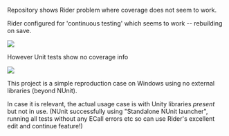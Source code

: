 Repository shows Rider problem where coverage does not seem to work.

Rider configured for 'continuous testing' which seems to work -- rebuilding on save.

![](Pics/01-CoverAllTests.png)

However Unit tests show no coverage info

![](Pics/02-CoverageIs-0-of-0.png)

This project is a simple reproduction case on Windows using no external libraries (beyond NUnit).

In case it is relevant, the actual usage case is with Unity libraries _present_ but not in use.  (NUnit successfully using "Standalone NUnit launcher", running all tests without any ECall errors etc so can use Rider's excellent edit and continue feature!)
